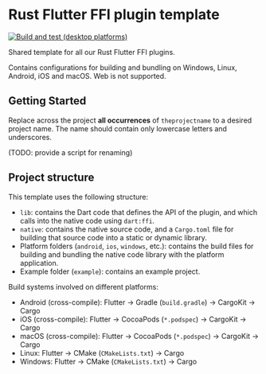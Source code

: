 # Rust Flutter FFI plugin template

[![Build and test (desktop platforms)](https://github.com/Parkour-Labs/rust_plugin_template/actions/workflows/desktop.yml/badge.svg)](https://github.com/Parkour-Labs/rust_plugin_template/actions/workflows/desktop.yml)

Shared template for all our Rust Flutter FFI plugins.

Contains configurations for building and bundling on Windows, Linux, Android, iOS and macOS. Web is not supported.

## Getting Started

Replace across the project **all occurrences** of `theprojectname` to a desired project name. The name should contain only lowercase letters and underscores.

(TODO: provide a script for renaming)

## Project structure

This template uses the following structure:

- `lib`: contains the Dart code that defines the API of the plugin, and which calls into the native code using `dart:ffi`.
- `native`: contains the native source code, and a `Cargo.toml` file for building that source code into a static or dynamic library.
- Platform folders (`android`, `ios`, `windows`, etc.): contains the build files for building and bundling the native code library with the platform application.
- Example folder (`example`): contains an example project.

Build systems involved on different platforms:

- Android (cross-compile): Flutter → Gradle (`build.gradle`) → CargoKit → Cargo
- iOS (cross-compile): Flutter → CocoaPods (`*.podspec`) → CargoKit → Cargo
- macOS (cross-compile): Flutter → CocoaPods (`*.podspec`) → CargoKit → Cargo
- Linux: Flutter → CMake (`CMakeLists.txt`) → Cargo
- Windows: Flutter → CMake (`CMakeLists.txt`) → Cargo
